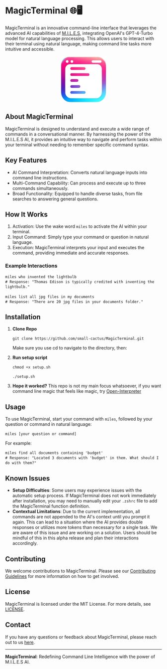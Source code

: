 # MagicTerminal 🌐🖥️

MagicTerminal is an innovative command-line interface that leverages the advanced AI capabilities of [M.I.L.E.S](https://github.com/small-cactus/M.I.L.E.S), integrating OpenAI's GPT-4-Turbo model for natural language processing. This allows users to interact with their terminal using natural language, making command line tasks more intuitive and accessible.

<p align="center">
<img src="logo.png" alt="MagicTerminal logo" width="150" height="150"/>
</p>

## About MagicTerminal

MagicTerminal is designed to understand and execute a wide range of commands in a conversational manner. By harnessing the power of the M.I.L.E.S AI, it provides an intuitive way to navigate and perform tasks within your terminal without needing to remember specific command syntax.

## Key Features

- AI Command Interpretation: Converts natural language inputs into command line instructions.
- Multi-Command Capability: Can process and execute up to three commands simultaneously.
- Broad Functionality: Equipped to handle diverse tasks, from file searches to answering general questions.

## How It Works

1. Activation: Use the wake word `miles` to activate the AI within your terminal.
2. Input Command: Simply type your command or question in natural language.
3. Execution: MagicTerminal interprets your input and executes the command, providing immediate and accurate responses.

### Example Interactions

```
miles who invented the lightbulb
# Response: "Thomas Edison is typically credited with inventing the lightbulb."

miles list all jpg files in my documents
# Response: "There are 20 jpg files in your documents folder."
```

## Installation

1. **Clone Repo**
   ```
   git clone https://github.com/small-cactus/MagicTerminal.git
   ```
   Make sure you use cd to navigate to the directory, then:

2. **Run setup script**
   ```
   chmod +x setup.sh
   ```
   ```
   ./setup.sh
   ```
3. **Hope it worked?**
   This repo is not my main focus whatsoever, if you want command line magic that feels like magic, try [Open-Interpreter](https://github.com/KillianLucas/open-interpreter)

## Usage

To use MagicTerminal, start your command with `miles`, followed by your question or command in natural language:

```
miles [your question or command]
```

For example:

```
miles find all documents containing 'budget'
# Response: "Located 3 documents with 'budget' in them. What should I do with them?"
```

## Known Issues

- **Setup Difficulties**: Some users may experience issues with the automatic setup process. If MagicTerminal does not work immediately after installation, you may need to manually edit your `.zshrc` file to add the MagicTerminal function definition.
- **Contextual Limitations**: Due to the current implementation, all commands are not appended to the AI's context until you prompt it again. This can lead to a situation where the AI provides double responses or utilizes more tokens than necessary for a single task. We are aware of this issue and are working on a solution. Users should be mindful of this in this alpha release and plan their interactions accordingly.

## Contributing

We welcome contributions to MagicTerminal. Please see our [Contributing Guidelines](LINK_TO_CONTRIBUTING_GUIDELINES) for more information on how to get involved.

## License

MagicTerminal is licensed under the MIT License. For more details, see [LICENSE](LINK_TO_LICENSE).

## Contact

If you have any questions or feedback about MagicTerminal, please reach out to us [here](LINK_TO_CONTACT_PAGE).

---

**MagicTerminal**: Redefining Command Line Intelligence with the power of M.I.L.E.S AI.
